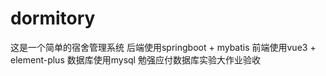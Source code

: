 # dormitory
这是一个简单的宿舍管理系统
后端使用springboot + mybatis 
前端使用vue3 + element-plus 
数据库使用mysql
勉强应付数据库实验大作业验收

